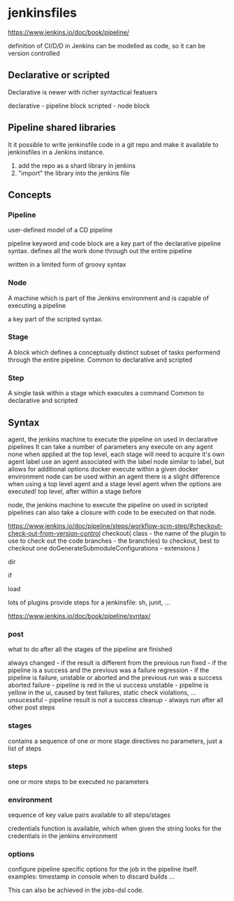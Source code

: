 # jenkinsfiles

https://www.jenkins.io/doc/book/pipeline/

definition of CI/D/D in Jenkins
can be modelled as code, so it can be version controlled

## Declarative or scripted

Declarative is newer with richer syntactical featuers

declarative - pipeline block
scripted - node block

## Pipeline shared libraries

It it possible to write jenkinsfile code in a git repo and make it available to jenkinsfiles in a Jenkins instance.

1. add the repo as a shard library in jenkins
2. "import" the library into the jenkins file

## Concepts

### Pipeline

user-defined model of a CD pipeline

pipeline keyword and code block are a key part of the declarative pipeline syntax.
defines all the work done through out the entire pipeline

written in a limited form of groovy syntax

### Node

A machine which is part of the Jenkins environment and is capable of executing a pipeline

a key part of the scripted syntax.

### Stage

A block which defines a conceptually distinct subset of tasks performend through the entire pipeline.
Common to declarative and scripted

### Step

A single task within a stage which executes a command
Common to declarative and scripted

## Syntax

agent, the jenkins machine to execute the pipeline on
  used in declarative pipelines
  It can take a number of parameters
    any
      execute on any agent
    none
      when applied at the top level, each stage will need to acquire it's own agent
    label
      use an agent associated with the label
    node
      similar to label, but allows for additional options
    docker
      execute within a given docker environment
  node can be used within an agent
  there is a slight difference when using a top level agent and a stage level agent
    when the options are executed!
    top level, after
    within a stage before


node, the jenkins machine to execute the pipeline on
  used in scripted pipelines
  can also take a closure with code to be executed on that node.

https://www.jenkins.io/doc/pipeline/steps/workflow-scm-step/#checkout-check-out-from-version-control
checkout(
  class - the name of the plugin to use to check out the code
  branches - the branch(es) to checkout, best to checkout one
  doGenerateSubmoduleConfigurations -
  extensions
  )

dir

if

load


lots of plugins provide steps for a jenkinsfile:
  sh, junit, ...

https://www.jenkins.io/doc/book/pipeline/syntax/

### post

what to do after all the stages of the pipeline are finished

always
changed - if the result is different from the previous run
fixed - if the pipeline is a success and the previous was a failure
regression - if the pipeline is failure, unstable or aborted and the previous run was a success
aborted
failure - pipeline is red in the ui
success
unstable - pipeline is yellow in the ui, caused by test failures, static check violations, ...
unsucessful - pipeline result is not a success
cleanup - always run after all other post steps

### stages

contains a sequence of one or more stage directives
no parameters, just a list of steps

### steps

one or more steps to be executed
no parameters

### environment

sequence of key value pairs
available to all steps/stages

credentials function is available, which when given the string looks for the credentials in the jenkins environment

### options

configure pipeline specific options for the job in the pipeline itself.
examples:
timestamp in console
when to discard builds
...

This can also be achieved in the jobs-dsl code.
